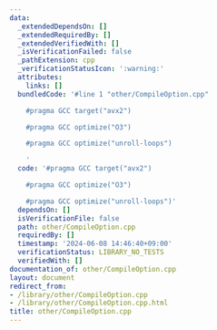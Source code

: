 ```yaml
---
data:
  _extendedDependsOn: []
  _extendedRequiredBy: []
  _extendedVerifiedWith: []
  _isVerificationFailed: false
  _pathExtension: cpp
  _verificationStatusIcon: ':warning:'
  attributes:
    links: []
  bundledCode: '#line 1 "other/CompileOption.cpp"

    #pragma GCC target("avx2")

    #pragma GCC optimize("O3")

    #pragma GCC optimize("unroll-loops")

    '
  code: '#pragma GCC target("avx2")

    #pragma GCC optimize("O3")

    #pragma GCC optimize("unroll-loops")'
  dependsOn: []
  isVerificationFile: false
  path: other/CompileOption.cpp
  requiredBy: []
  timestamp: '2024-06-08 14:46:40+09:00'
  verificationStatus: LIBRARY_NO_TESTS
  verifiedWith: []
documentation_of: other/CompileOption.cpp
layout: document
redirect_from:
- /library/other/CompileOption.cpp
- /library/other/CompileOption.cpp.html
title: other/CompileOption.cpp
---
```

